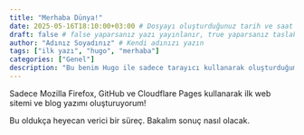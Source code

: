 ```yaml
---
title: "Merhaba Dünya!"
date: 2025-05-16T18:10:00+03:00 # Dosyayı oluşturduğunuz tarih ve saat
draft: false # false yaparsanız yazı yayınlanır, true yaparsanız taslak olarak kalır
author: "Adınız Soyadınız" # Kendi adınızı yazın
tags: ["ilk yazı", "hugo", "merhaba"]
categories: ["Genel"]
description: "Bu benim Hugo ile sadece tarayıcı kullanarak oluşturduğum ilk yazım."
---
```


Sadece Mozilla Firefox, GitHub ve Cloudflare Pages kullanarak ilk web sitemi ve blog yazımı oluşturuyorum!

Bu oldukça heyecan verici bir süreç. Bakalım sonuç nasıl olacak.
